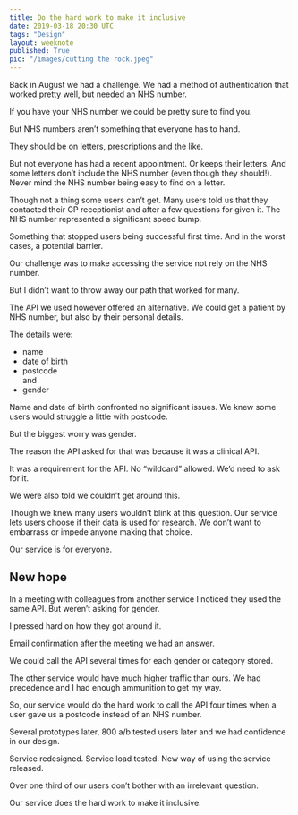 ```yaml
---
title: Do the hard work to make it inclusive
date: 2019-03-18 20:30 UTC
tags: "Design"
layout: weeknote
published: True
pic: "/images/cutting the rock.jpeg"
---
```


Back in August we had a challenge. We had a method of authentication that worked pretty well, but needed an NHS number.

If you have your NHS number we could be pretty sure to find you.

But NHS numbers aren’t something that everyone has to hand.

They should be on letters, prescriptions and the like.

But not everyone has had a recent appointment. Or keeps their letters. And some letters don’t include the NHS number (even though they should!). Never mind the NHS number being easy to find on a letter.

Though not a thing some users can’t get. Many users told us that they contacted their GP receptionist and after a few questions for given it. The NHS number represented a significant speed bump.

Something that stopped users being successful first time. And in the worst cases, a potential barrier.

Our challenge was to make accessing the service not rely on the NHS number.

But I didn’t want to throw away our path that worked for many.

The API we used however offered an alternative. We could get a patient by NHS number, but also by their personal details.

The details were:

<ul>
<li>name</li>
<li>date of birth</li>
<li>postcode</li>
<div>and</div>
<li>gender</li>
</ul>


Name and date of birth confronted no significant issues. We knew some users would struggle a little with postcode.

But the biggest worry was gender.

The reason the API asked for that was because it was a clinical API.

It was a requirement for the API. No “wildcard” allowed. We’d need to ask for it.

We were also told we couldn’t get around this.

Though we knew many users wouldn’t blink at this question. Our service lets users choose if their data is used for research. We don’t want to embarrass or impede anyone making that choice.

Our service is for everyone.

## New hope

In a meeting with colleagues from another service I noticed they used the same API. But weren’t asking for gender.

I pressed hard on how they got around it.

Email confirmation after the meeting we had an answer.

We could call the API several times for each gender or category stored.

The other service would have much higher traffic than ours. We had precedence and I had enough ammunition to get my way.

So, our service would do the hard work to call the API four times when a user gave us a postcode instead of an NHS number.

Several prototypes later, 800 a/b tested users later and we had confidence in our design.

Service redesigned. Service load tested. New way of using the service released.

Over one third of our users don’t bother with an irrelevant question.

Our service does the hard work to make it inclusive.
